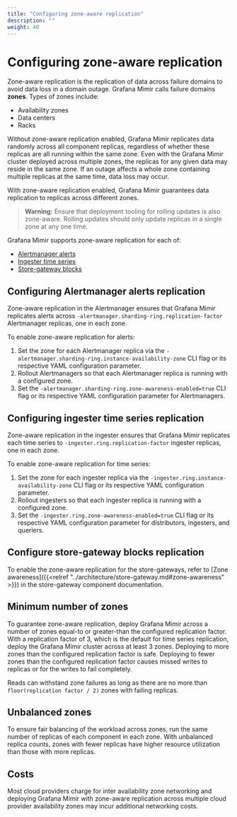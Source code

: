 ```yaml
---
title: "Configuring zone-aware replication"
description: ""
weight: 40
---
```


# Configuring zone-aware replication

Zone-aware replication is the replication of data across failure domains to avoid data loss in a domain outage.
Grafana Mimir calls failure domains **zones**.
Types of zones include:

- Availability zones
- Data centers
- Racks

Without zone-aware replication enabled, Grafana Mimir replicates data randomly across all component replicas, regardless of whether these replicas are all running within the same zone.
Even with the Grafana Mimir cluster deployed across multiple zones, the replicas for any given data may reside in the same zone.
If an outage affects a whole zone containing multiple replicas at the same time, data loss may occur.

With zone-aware replication enabled, Grafana Mimir guarantees data replication to replicas across different zones.

> **Warning:**
> Ensure that deployment tooling for rolling updates is also zone-aware.
> Rolling updates should only update replicas in a single zone at any one time.

Grafana Mimir supports zone-aware replication for each of:

- [Alertmanager alerts](#configuring-alertmanager-alerts-replication)
- [Ingester time series](#configuring-ingester-time-series-replication)
- [Store-gateway blocks](#configuring-store-gateway-blocks-replication)

## Configuring Alertmanager alerts replication

Zone-aware replication in the Alertmanager ensures that Grafana Mimir replicates alerts across `-alertmanager.sharding-ring.replication-factor` Alertmanager replicas, one in each zone.

To enable zone-aware replication for alerts:

1. Set the zone for each Alertmanager replica via the `-alertmanager.sharding-ring.instance-availability-zone` CLI flag or its respective YAML configuration parameter.
2. Rollout Alertmanagers so that each Alertmanager replica is running with a configured zone.
3. Set the `-alertmanager.sharding-ring.zone-awareness-enabled=true` CLI flag or its respective YAML configuration parameter for Alertmanagers.

## Configuring ingester time series replication

Zone-aware replication in the ingester ensures that Grafana Mimir replicates each time series to `-ingester.ring.replication-factor` ingester replicas, one in each zone.

To enable zone-aware replication for time series:

1. Set the zone for each ingester replica via the `-ingester.ring.instance-availability-zone` CLI flag or its respective YAML configuration parameter.
2. Rollout ingesters so that each ingester replica is running with a configured zone.
3. Set the `-ingester.ring.zone-awareness-enabled=true` CLI flag or its respective YAML configuration parameter for distributors, ingesters, and queriers.

## Configure store-gateway blocks replication

To enable the zone-aware replication for the store-gateways, refer to [Zone awareness]({{<relref "../architecture/store-gateway.md#zone-awareness" >}}) in the store-gateway component documentation.

## Minimum number of zones

To guarantee zone-aware replication, deploy Grafana Mimir across a number of zones equal-to or greater-than the configured replication factor.
With a replication factor of 3, which is the default for time series replication, deploy the Grafana Mimir cluster across at least 3 zones.
Deploying to more zones than the configured replication factor is safe.
Deploying to fewer zones than the configured replication factor causes missed writes to replicas or for the writes to fail completely.

Reads can withstand zone failures as long as there are no more than `floor(replication factor / 2)` zones with failing replicas.

## Unbalanced zones

To ensure fair balancing of the workload across zones, run the same number of replicas of each component in each zone.
With unbalanced replica counts, zones with fewer replicas have higher resource utilization than those with more replicas.

## Costs

Most cloud providers charge for inter availability zone networking and deploying Grafana Mimir with zone-aware replication across multiple cloud provider availability zones may incur additional networking costs.
